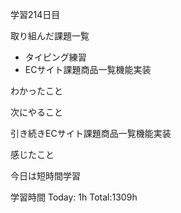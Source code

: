 学習214日目

取り組んだ課題一覧

- タイピング練習
- ECサイト課題商品一覧機能実装

わかったこと

次にやること

引き続きECサイト課題商品一覧機能実装

感じたこと

今日は短時間学習

学習時間 Today: 1h Total:1309h



